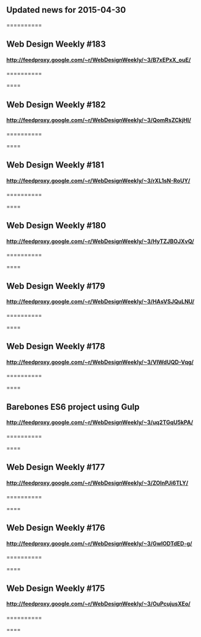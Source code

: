 ## Updated news for 2015-04-30 

==========
## Web Design Weekly #183
#### http://feedproxy.google.com/~r/WebDesignWeekly/~3/B7xEPxX_ouE/

==========

====
## Web Design Weekly #182
#### http://feedproxy.google.com/~r/WebDesignWeekly/~3/QomRsZCkjHI/

==========

====
## Web Design Weekly #181
#### http://feedproxy.google.com/~r/WebDesignWeekly/~3/rXL1sN-RoUY/

==========

====
## Web Design Weekly #180
#### http://feedproxy.google.com/~r/WebDesignWeekly/~3/HyTZJBOJXvQ/

==========

====
## Web Design Weekly #179
#### http://feedproxy.google.com/~r/WebDesignWeekly/~3/HAsVSJQuLNU/

==========

====
## Web Design Weekly #178
#### http://feedproxy.google.com/~r/WebDesignWeekly/~3/VlWdUQD-Vqg/

==========

====
## Barebones ES6 project using Gulp
#### http://feedproxy.google.com/~r/WebDesignWeekly/~3/uq2TGqU5kPA/

==========

====
## Web Design Weekly #177
#### http://feedproxy.google.com/~r/WebDesignWeekly/~3/ZOInPJi6TLY/

==========

====
## Web Design Weekly #176
#### http://feedproxy.google.com/~r/WebDesignWeekly/~3/GwlODTdED-g/

==========

====
## Web Design Weekly #175
#### http://feedproxy.google.com/~r/WebDesignWeekly/~3/OuPcujusXEo/

==========

====
